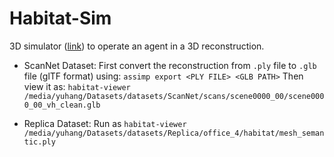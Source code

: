 # Habitat-Sim
3D simulator ([link](https://github.com/facebookresearch/habitat-sim)) to operate an agent in a 3D reconstruction.

- ScanNet Dataset:
    First convert the reconstruction from ``.ply`` file to ``.glb`` file (glTF format) using:
    ``assimp export <PLY FILE> <GLB PATH>``
    Then view it as:
    ``habitat-viewer /media/yuhang/Datasets/datasets/ScanNet/scans/scene0000_00/scene0000_00_vh_clean.glb``


- Replica Dataset:
    Run as ``habitat-viewer /media/yuhang/Datasets/datasets/Replica/office_4/habitat/mesh_semantic.ply``
